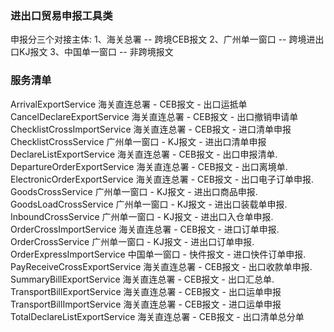 ### 进出口贸易申报工具类

申报分三个对接主体:
1、海关总署 -- 跨境CEB报文
2、广州单一窗口 -- 跨境进出口KJ报文
3、中国单一窗口 -- 非跨境报文

### 服务清单
ArrivalExportService 海关直连总署 - CEB报文 - 出口运抵单
CancelDeclareExportService 海关直连总署 - CEB报文 - 出口撤销申请单
ChecklistCrossImportService  海关直连总署 - CEB报文 - 进口清单申报
ChecklistCrossService  广州单一窗口 - KJ报文 - 进出口清单申报
DeclareListExportService 海关直连总署 - CEB报文 - 出口申报清单.
DepartureOrderExportService  海关直连总署 - CEB报文 - 出口离境单.
ElectronicOrderExportService 海关直连总署 - CEB报文 - 出口电子订单申报.
GoodsCrossService  广州单一窗口 - KJ报文 - 进出口商品申报.
GoodsLoadCrossService  广州单一窗口 - KJ报文 - 进出口装载单申报.
InboundCrossService 广州单一窗口 - KJ报文 - 进出口入仓单申报.
OrderCrossImportService 海关直连总署 - CEB报文 - 进口订单申报.
OrderCrossService 广州单一窗口 - KJ报文 - 进出口订单申报.
OrderExpressImportService 中国单一窗口 - 快件报文 - 进口快件订单申报.
PayReceiveCrossExportService 海关直连总署 - CEB报文 - 出口收款单申报.
SummaryBillExportService 海关直连总署 - CEB报文 - 出口汇总单.
TransportBillExportService 海关直连总署 - CEB报文 - 出口运单申报
TransportBillImportService 海关直连总署 - CEB报文 - 进口运单申报
TotalDeclareListExportService 海关直连总署 - CEB报文 - 出口清单总分单